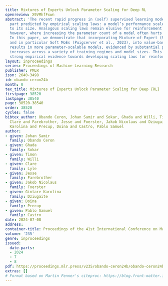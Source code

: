 ```yaml
---
title: Mixtures of Experts Unlock Parameter Scaling for Deep RL
openreview: X9VMhfFxwn
abstract: 'The recent rapid progress in (self) supervised learning models is in large
  part predicted by empirical scaling laws: a model’s performance scales proportionally
  to its size. Analogous scaling laws remain elusive for reinforcement learning domains,
  however, where increasing the parameter count of a model often hurts its final performance.
  In this paper, we demonstrate that incorporating Mixture-of-Expert (MoE) modules,
  and in particular Soft MoEs (Puigcerver et al., 2023), into value-based networks
  results in more parameter-scalable models, evidenced by substantial performance
  increases across a variety of training regimes and model sizes. This work thus provides
  strong empirical evidence towards developing scaling laws for reinforcement learning.'
layout: inproceedings
series: Proceedings of Machine Learning Research
publisher: PMLR
issn: 2640-3498
id: obando-ceron24b
month: 0
tex_title: Mixtures of Experts Unlock Parameter Scaling for Deep {RL}
firstpage: 38520
lastpage: 38540
page: 38520-38540
order: 38520
cycles: false
bibtex_author: Obando Ceron, Johan Samir and Sokar, Ghada and Willi, Timon and Lyle,
  Clare and Farebrother, Jesse and Foerster, Jakob Nicolaus and Dziugaite, Gintare
  Karolina and Precup, Doina and Castro, Pablo Samuel
author:
- given: Johan Samir
  family: Obando Ceron
- given: Ghada
  family: Sokar
- given: Timon
  family: Willi
- given: Clare
  family: Lyle
- given: Jesse
  family: Farebrother
- given: Jakob Nicolaus
  family: Foerster
- given: Gintare Karolina
  family: Dziugaite
- given: Doina
  family: Precup
- given: Pablo Samuel
  family: Castro
date: 2024-07-08
address:
container-title: Proceedings of the 41st International Conference on Machine Learning
volume: '235'
genre: inproceedings
issued:
  date-parts:
  - 2024
  - 7
  - 8
pdf: https://proceedings.mlr.press/v235/obando-ceron24b/obando-ceron24b.pdf
extras: []
# Format based on Martin Fenner's citeproc: https://blog.front-matter.io/posts/citeproc-yaml-for-bibliographies/
---
```

